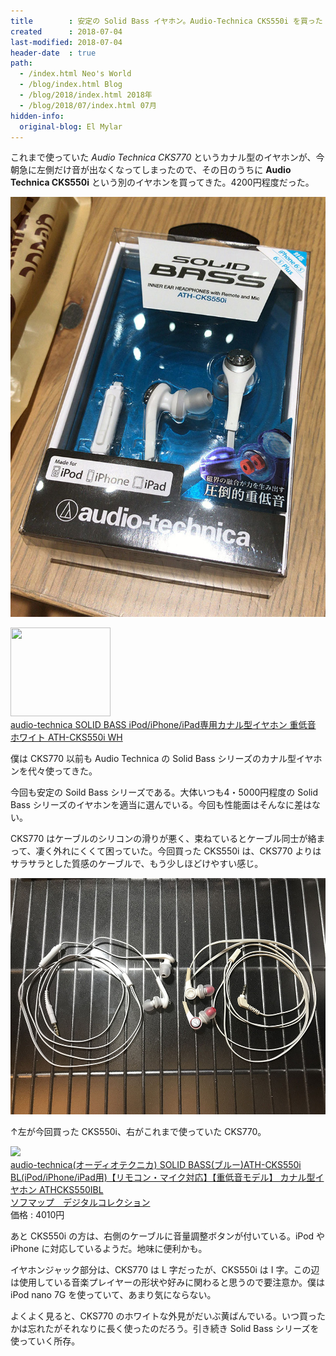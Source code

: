 ```yaml
---
title        : 安定の Solid Bass イヤホン。Audio-Technica CKS550i を買った
created      : 2018-07-04
last-modified: 2018-07-04
header-date  : true
path:
  - /index.html Neo's World
  - /blog/index.html Blog
  - /blog/2018/index.html 2018年
  - /blog/2018/07/index.html 07月
hidden-info:
  original-blog: El Mylar
---
```


これまで使っていた *Audio Technica CKS770* というカナル型のイヤホンが、今朝急に左側だけ音が出なくなってしまったので、その日のうちに **Audio Technica CKS550i** という別のイヤホンを買ってきた。4200円程度だった。

![コレ](./04-02-02.jpg)

<div class="ad-amazon">
  <div class="ad-amazon-image">
    <a href="https://www.amazon.co.jp/dp/B016D6S2VI?tag=neos21-22&amp;linkCode=osi&amp;th=1&amp;psc=1">
      <img src="https://m.media-amazon.com/images/I/31vwQuE0BNL._SL160_.jpg" width="160" height="142">
    </a>
  </div>
  <div class="ad-amazon-info">
    <div class="ad-amazon-title">
      <a href="https://www.amazon.co.jp/dp/B016D6S2VI?tag=neos21-22&amp;linkCode=osi&amp;th=1&amp;psc=1">audio-technica SOLID BASS iPod/iPhone/iPad専用カナル型イヤホン 重低音 ホワイト ATH-CKS550i WH</a>
    </div>
  </div>
</div>

僕は CKS770 以前も Audio Technica の Solid Bass シリーズのカナル型イヤホンを代々使ってきた。

今回も安定の Soild Bass シリーズである。大体いつも4・5000円程度の Solid Bass シリーズのイヤホンを適当に選んでいる。今回も性能面はそんなに差はない。

CKS770 はケーブルのシリコンの滑りが悪く、束ねているとケーブル同士が絡まって、凄く外れにくくて困っていた。今回買った CKS550i は、CKS770 よりはサラサラとした質感のケーブルで、もう少しほどけやすい感じ。

![旧版と比較](./04-02-01.jpg)

↑左が今回買った CKS550i、右がこれまで使っていた CKS770。

<div class="ad-rakuten">
  <div class="ad-rakuten-image">
    <a href="https://hb.afl.rakuten.co.jp/hgc/g00q37i2.waxycd48.g00q37i2.waxyda4f/?pc=https%3A%2F%2Fitem.rakuten.co.jp%2Fakibamac%2F4961310133849%2F&amp;m=http%3A%2F%2Fm.rakuten.co.jp%2Fakibamac%2Fi%2F10419916%2F">
      <img src="https://thumbnail.image.rakuten.co.jp/@0_mall/akibamac/cabinet/mc225/112524.jpg?_ex=128x128">
    </a>
  </div>
  <div class="ad-rakuten-info">
    <div class="ad-rakuten-title">
      <a href="https://hb.afl.rakuten.co.jp/hgc/g00q37i2.waxycd48.g00q37i2.waxyda4f/?pc=https%3A%2F%2Fitem.rakuten.co.jp%2Fakibamac%2F4961310133849%2F&amp;m=http%3A%2F%2Fm.rakuten.co.jp%2Fakibamac%2Fi%2F10419916%2F">audio-technica(オーディオテクニカ) SOLID BASS(ブルー)ATH-CKS550i BL(iPod/iPhone/iPad用)【リモコン・マイク対応】【重低音モデル】 カナル型イヤホン ATHCKS550IBL</a>
    </div>
    <div class="ad-rakuten-shop">
      <a href="https://hb.afl.rakuten.co.jp/hgc/g00q37i2.waxycd48.g00q37i2.waxyda4f/?pc=https%3A%2F%2Fwww.rakuten.co.jp%2Fakibamac%2F&amp;m=http%3A%2F%2Fm.rakuten.co.jp%2Fakibamac%2F">ソフマップ　デジタルコレクション</a>
    </div>
    <div class="ad-rakuten-price">価格 : 4010円</div>
  </div>
</div>

あと CKS550i の方は、右側のケーブルに音量調整ボタンが付いている。iPod や iPhone に対応しているようだ。地味に便利かも。

イヤホンジャック部分は、CKS770 は L 字だったが、CKS550i は I 字。この辺は使用している音楽プレイヤーの形状や好みに関わると思うので要注意か。僕は iPod nano 7G を使っていて、あまり気にならない。

よくよく見ると、CKS770 のホワイトな外見がだいぶ黄ばんでいる。いつ買ったかは忘れたがそれなりに長く使ったのだろう。引き続き Solid Bass シリーズを使っていく所存。
